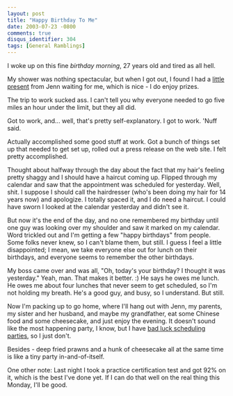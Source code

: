 ```yaml
---
layout: post
title: "Happy Birthday To Me"
date: 2003-07-23 -0800
comments: true
disqus_identifier: 304
tags: [General Ramblings]
---
```

I woke up on this fine *birthday morning*, 27 years old and tired as all
hell.
 
 My shower was nothing spectacular, but when I got out, I found I had a
[little
present](http://www.amazon.com/exec/obidos/ASIN/B00006JSS8/mhsvortex)
from Jenn waiting for me, which is nice - I do enjoy prizes.
 
 The trip to work sucked ass. I can't tell you why everyone needed to go
five miles an hour under the limit, but they all did.
 
 Got to work, and... well, that's pretty self-explanatory. I got to
work. 'Nuff said.
 
 Actually accomplished some good stuff at work. Got a bunch of things
set up that needed to get set up, rolled out a press release on the web
site. I felt pretty accomplished.
 
 Thought about halfway through the day about the fact that my hair's
feeling pretty shaggy and I should have a haircut coming up. Flipped
through my calendar and saw that the appointment was scheduled for
yesterday. Well, shit. I suppose I should call the hairdresser (who's
been doing my hair for 14 years now) and apologize. I totally spaced it,
and I do need a haircut. I could have sworn I looked at the calendar
yesterday and didn't see it.
 
 But now it's the end of the day, and no one remembered my birthday
until one guy was looking over my shoulder and saw it marked on my
calendar. Word trickled out and I'm getting a few "happy birthdays" from
people. Some folks never knew, so I can't blame them, but still. I guess
I feel a little disappointed; I mean, we take everyone else out for
lunch on their birthdays, and everyone seems to remember the other
birthdays.
 
 My boss came over and was all, "Oh, today's your birthday? I thought it
was yesterday." Yeah, man. That makes it better. :) He says he owes me
lunch. He owes me about four lunches that never seem to get scheduled,
so I'm not holding my breath. He's a good guy, and busy, so I
understand. But still.
 
 Now I'm packing up to go home, where I'll hang out with Jenn, my
parents, my sister and her husband, and maybe my grandfather, eat some
Chinese food and some cheesecake, and just enjoy the evening. It doesn't
sound like the most happening party, I know, but I have [bad luck
scheduling parties](/archive/2003/02/10/reliable-irritation.aspx), so I
just don't.
 
 Besides - deep fried prawns and a hunk of cheesecake all at the same
time is like a tiny party in-and-of-itself.
 
 One other note: Last night I took a practice certification test and got
92% on it, which is the best I've done yet. If I can do that well on the
real thing this Monday, I'll be good.
